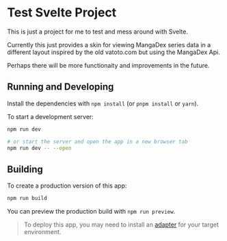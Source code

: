 # Test Svelte Project

This is just a project for me to test and mess around with Svelte.

Currently this just provides a skin for viewing MangaDex series data in a different layout inspired by the old vatoto.com but using the MangaDex Api.

Perhaps there will be more functionaity and improvements in the future.

## Running and Developing

Install the dependencies with `npm install` (or `pnpm install` or `yarn`).

To start a development server:

```bash
npm run dev

# or start the server and open the app in a new browser tab
npm run dev -- --open
```

## Building

To create a production version of this app:

```bash
npm run build
```

You can preview the production build with `npm run preview`.

> To deploy this app, you may need to install an [adapter](https://kit.svelte.dev/docs/adapters) for your target environment.
